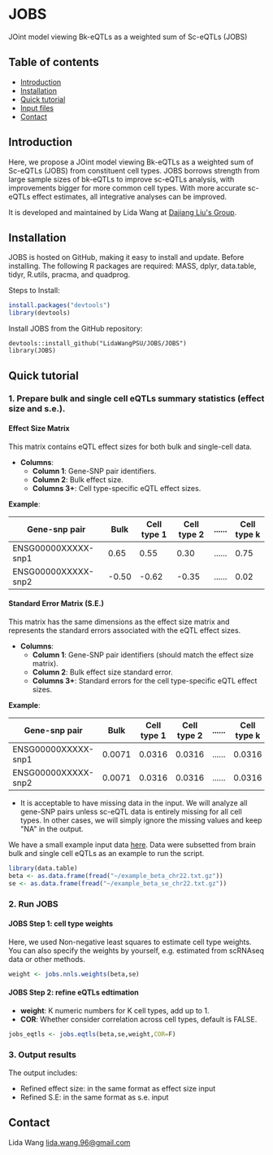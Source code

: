 # JOBS
JOint model viewing Bk-eQTLs as a weighted sum of Sc-eQTLs (JOBS)


## Table of contents
* [Introduction](#Introduction)
* [Installation](#Installation)
* [Quick tutorial](#Quick_tutorial)
* [Input files](#Input_files)
* [Contact](#Contact)

## Introduction
Here, we propose a JOint model viewing Bk-eQTLs as a weighted sum of Sc-eQTLs (JOBS) from constituent cell types. JOBS borrows strength from large sample sizes of bk-eQTLs to improve sc-eQTLs analysis, with improvements bigger for more common cell types. With more accurate sc-eQTLs effect estimates, all integrative analyses can be improved.
 
It is developed and maintained by Lida Wang at [Dajiang Liu's Group](https://dajiangliu.blog).

## Installation
JOBS is hosted on GitHub, making it easy to install and update. Before installing. The following R packages are required: MASS, dplyr, data.table, tidyr, R.utils, pracma, and quadprog.

Steps to Install:
```r
install.packages("devtools")
library(devtools)
```

Install JOBS from the GitHub repository:

```
devtools::install_github("LidaWangPSU/JOBS/JOBS")
library(JOBS)
```


## Quick tutorial
### 1. Prepare bulk and single cell eQTLs summary statistics (effect size and s.e.). 

#### Effect Size Matrix
This matrix contains eQTL effect sizes for both bulk and single-cell data.

- **Columns**:
  - **Column 1**: Gene-SNP pair identifiers.
  - **Column 2**: Bulk effect size.
  - **Columns 3+**: Cell type-specific eQTL effect sizes.
 
**Example**:

|    Gene-snp pair    |      Bulk     | Cell type 1  |  Cell type 2 | ...... |  Cell type k |
| ------------------- |      ----     | -----------  |  ----------- | ------ |  ----------- |
| ENSG00000XXXXX-snp1 |      0.65     |      0.55    |      0.30    | ...... |      0.75    |  
| ENSG00000XXXXX-snp2 |     -0.50     |     -0.62    |     -0.35    | ...... |      0.02    |


#### Standard Error Matrix (S.E.)
This matrix has the same dimensions as the effect size matrix and represents the standard errors associated with the eQTL effect sizes.

- **Columns**:
  - **Column 1**: Gene-SNP pair identifiers (should match the effect size matrix).
  - **Column 2**: Bulk effect size standard error.
  - **Columns 3+**: Standard errors for the cell type-specific eQTL effect sizes.

**Example**:

|    Gene-snp pair    |      Bulk     | Cell type 1  |  Cell type 2 | ...... |  Cell type k |
| ------------------- |      ----     | -----------  |  ----------- | ------ |  ----------- |
| ENSG00000XXXXX-snp1 |    0.0071     |    0.0316    |    0.0316    | ...... |    0.0316    |  
| ENSG00000XXXXX-snp2 |    0.0071     |    0.0316    |    0.0316    | ...... |    0.0316    |

- It is acceptable to have missing data in the input. We will analyze all gene-SNP pairs unless sc-eQTL data is entirely missing for all cell types. In other cases, we will simply ignore the missing values and keep "NA" in the output.
   
We have a small example input data [here](https://github.com/LidaWangPSU/JOBS/blob/main/example_data/). Data were subsetted from brain bulk and single cell eQTLs as an example to run the script.

```r
library(data.table)
beta <- as.data.frame(fread("~/example_beta_chr22.txt.gz"))
se <- as.data.frame(fread("~/example_beta_se_chr22.txt.gz"))
```
  
### 2. Run JOBS
#### JOBS Step 1: cell type weights
Here, we used Non-negative least squares to estimate cell type weights.
You can also specify the weights by yourself, e.g. estimated from scRNAseq data or other methods.
```r
weight <- jobs.nnls.weights(beta,se)
```


#### JOBS Step 2: refine eQTLs edtimation 
- **weight**: K numeric numbers for K cell types, add up to 1.
- **COR**: Whether consider correlation across cell types, default is FALSE.
```r
jobs_eqtls <- jobs.eqtls(beta,se,weight,COR=F)
```

### 3. Output results
The output includes:
* Refined effect size: in the same format as effect size input
* Refined S.E: in the same format as s.e. input


## Contact
Lida Wang [lida.wang.96@gmail.com](lida.wang.96@gmail.com)
